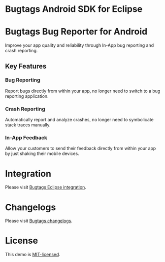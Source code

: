 Bugtags Android SDK for Eclipse
===================
# Bugtags Bug Reporter for Android

Improve your app quality and reliability through In-App bug reporting and crash reporting.

## Key Features

### Bug Reporting

Report bugs directly from within your app, no longer need to switch to a bug reporting application.

### Crash Reporting

Automatically report and analyze crashes, no longer need to symbolicate stack traces manually.

### In-App Feedback

Allow your customers to send their feedback directly from within your app by just shaking their mobile devices. 

# Integration

Please visit [Bugtags Eclipse integration](https://docs.bugtags.io/start/integrate/android/manual.html).

# Changelogs

Please visit [Bugtags changelogs](https://docs.bugtags.io/changelog/android.html).

# License
This demo is [MIT-licensed](LICENSE).

